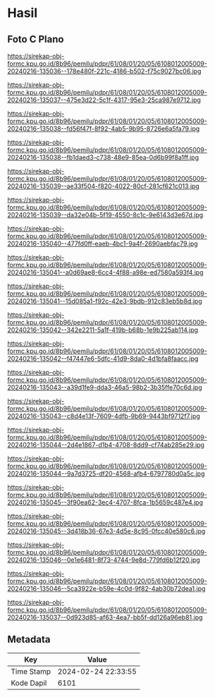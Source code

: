 # Hasil

## Foto C Plano

https://sirekap-obj-formc.kpu.go.id/8b96/pemilu/pdpr/61/08/01/20/05/6108012005009-20240216-135036--178e480f-221c-4186-b502-f75c9027bc06.jpg

https://sirekap-obj-formc.kpu.go.id/8b96/pemilu/pdpr/61/08/01/20/05/6108012005009-20240216-135037--475e3d22-5c1f-4317-95e3-25ca987e9712.jpg

https://sirekap-obj-formc.kpu.go.id/8b96/pemilu/pdpr/61/08/01/20/05/6108012005009-20240216-135038--fd56f47f-8f92-4ab5-9b95-8726e6a5fa79.jpg

https://sirekap-obj-formc.kpu.go.id/8b96/pemilu/pdpr/61/08/01/20/05/6108012005009-20240216-135038--fb1daed3-c738-48e9-85ea-0d6b99f8a1ff.jpg

https://sirekap-obj-formc.kpu.go.id/8b96/pemilu/pdpr/61/08/01/20/05/6108012005009-20240216-135039--ae33f504-f820-4022-80cf-281cf621c013.jpg

https://sirekap-obj-formc.kpu.go.id/8b96/pemilu/pdpr/61/08/01/20/05/6108012005009-20240216-135039--da32e04b-5f19-4550-8c1c-9e6143d3e67d.jpg

https://sirekap-obj-formc.kpu.go.id/8b96/pemilu/pdpr/61/08/01/20/05/6108012005009-20240216-135040--477fd0ff-eaeb-4bc1-9a4f-2690aebfac79.jpg

https://sirekap-obj-formc.kpu.go.id/8b96/pemilu/pdpr/61/08/01/20/05/6108012005009-20240216-135041--a0d69ae8-6cc4-4f88-a98e-ed7580a593f4.jpg

https://sirekap-obj-formc.kpu.go.id/8b96/pemilu/pdpr/61/08/01/20/05/6108012005009-20240216-135041--15d085a1-f92c-42e3-9bdb-912c83eb5b8d.jpg

https://sirekap-obj-formc.kpu.go.id/8b96/pemilu/pdpr/61/08/01/20/05/6108012005009-20240216-135042--342e2211-5a1f-419b-b68b-1e9b225ab114.jpg

https://sirekap-obj-formc.kpu.go.id/8b96/pemilu/pdpr/61/08/01/20/05/6108012005009-20240216-135042--f47447e6-5dfc-41d9-8da0-4d1bfa8faacc.jpg

https://sirekap-obj-formc.kpu.go.id/8b96/pemilu/pdpr/61/08/01/20/05/6108012005009-20240216-135043--a39d1fe9-dda3-46a5-98b2-3b35ffe70c6d.jpg

https://sirekap-obj-formc.kpu.go.id/8b96/pemilu/pdpr/61/08/01/20/05/6108012005009-20240216-135043--c8d4e13f-7609-4dfb-9b69-9443bf9712f7.jpg

https://sirekap-obj-formc.kpu.go.id/8b96/pemilu/pdpr/61/08/01/20/05/6108012005009-20240216-135044--2d4e1867-d1b4-4708-8dd9-cf74ab285e29.jpg

https://sirekap-obj-formc.kpu.go.id/8b96/pemilu/pdpr/61/08/01/20/05/6108012005009-20240216-135044--9a7d3725-df20-4568-afb4-6797780d0a5c.jpg

https://sirekap-obj-formc.kpu.go.id/8b96/pemilu/pdpr/61/08/01/20/05/6108012005009-20240216-135045--3f90ea62-3ec4-4707-8fca-1b5659c487e4.jpg

https://sirekap-obj-formc.kpu.go.id/8b96/pemilu/pdpr/61/08/01/20/05/6108012005009-20240216-135045--3d418b36-67e3-4d5e-8c95-0fcc40e580c6.jpg

https://sirekap-obj-formc.kpu.go.id/8b96/pemilu/pdpr/61/08/01/20/05/6108012005009-20240216-135046--0e1e6481-8f73-4744-9e8d-779fd6b12f20.jpg

https://sirekap-obj-formc.kpu.go.id/8b96/pemilu/pdpr/61/08/01/20/05/6108012005009-20240216-135046--5ca3922e-b59e-4c0d-9f82-4ab30b72dea1.jpg

https://sirekap-obj-formc.kpu.go.id/8b96/pemilu/pdpr/61/08/01/20/05/6108012005009-20240216-135037--0d923d85-af63-4ea7-bb5f-dd126a96eb81.jpg


## Metadata

| Key        | Value               |
| ---------- | ------------------- |
| Time Stamp | 2024-02-24 22:33:55 |
| Kode Dapil | 6101                |



